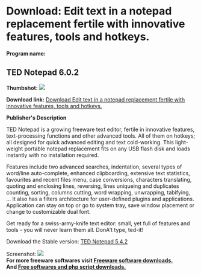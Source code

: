# Download: Edit text in a notepad replacement fertile with innovative features, tools and hotkeys.

**Program name:**

## TED Notepad 6.0.2

  
**Thumbshot:** ![](http://www.freewarefiles.com/screenshot/ted_notepad6_md.gif)   
  
**Download link:** [Download Edit text in a notepad replacement fertile with innovative features, tools and hotkeys.](http://freesoftwares.boysofts.com/TED-Notepad_program_4860.html)  
  


**Publisher's Description**  
  


TED Notepad is a growing freeware text editor, fertile in innovative features, text-processing functions and other advanced tools. All of them on hotkeys; all designed for quick advanced editing and text cold-working. This light-weight portable notepad replacement fits on any USB flash disk and loads instantly with no installation required. 

Features include two advanced searches, indentation, several types of word/line auto-complete, enhanced clipboarding, extensive text statistics, favourites and recent files menu, case conversions, characters translating, quoting and enclosing lines, reversing, lines uniqueing and duplicates counting, sorting, columns cutting, word wrapping, unwrapping, tabifying, ... It also has a filters architecture for user-defined plugins and applications. Application can stay on top or go to system tray, save window placement or change to customizable dual font.

Get ready for a swiss-army-knife text editor: small, yet full of features and tools - you will never learn them all. DonA't type, ted-it!

Download the Stable version: [TED Notepad 5.4.2](http://jsimlo.sk/notepad/files.php/tnp542le_uni.exe)

  
  
Screenshot: ![](http://www.freewarefiles.com/screenshot/ted_notepad6.gif)   
**For more freeware softwares visit [Freeware software downloads.](http://freesoftwares.boysofts.com/)**   
**And [Free softwares and php script downloads.](http://www.boysofts.com/)**
